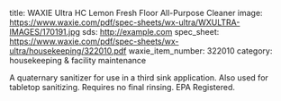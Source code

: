 title: WAXIE Ultra HC Lemon Fresh Floor All-Purpose Cleaner
image: https://www.waxie.com/pdf/spec-sheets/wx-ultra/WXULTRA-IMAGES/170191.jpg
sds: http://example.com 
spec_sheet: https://www.waxie.com/pdf/spec-sheets/wx-ultra/housekeeping/322010.pdf
waxie_item_number: 322010
category: housekeeping & facility maintenance

A quaternary sanitizer for use in a third sink application. Also used for tabletop sanitizing. Requires no final rinsing. EPA Registered.
